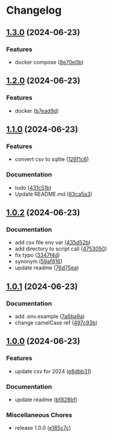 # Changelog

## [1.3.0](https://github.com/pythoninthegrass/oklahoma_cooling_centers/compare/v1.2.0...v1.3.0) (2024-06-23)


### Features

* docker compose ([8e70e0b](https://github.com/pythoninthegrass/oklahoma_cooling_centers/commit/8e70e0b5cad461456fe987db9f129e55c844f69a))

## [1.2.0](https://github.com/pythoninthegrass/oklahoma_cooling_centers/compare/v1.1.0...v1.2.0) (2024-06-23)


### Features

* docker ([b7ead9d](https://github.com/pythoninthegrass/oklahoma_cooling_centers/commit/b7ead9deaf0cc23b6c75420baeb32bd5716647f6))

## [1.1.0](https://github.com/pythoninthegrass/oklahoma_cooling_centers/compare/v1.0.2...v1.1.0) (2024-06-23)


### Features

* convert csv to sqlite ([126f1c6](https://github.com/pythoninthegrass/oklahoma_cooling_centers/commit/126f1c663c214179352ef85658583c2fb604c961))


### Documentation

* todo ([431c51b](https://github.com/pythoninthegrass/oklahoma_cooling_centers/commit/431c51b4e4a7b128004c81a92c9bd3435c180d7f))
* Update README.md ([63ca5a3](https://github.com/pythoninthegrass/oklahoma_cooling_centers/commit/63ca5a3dcf87fda22e60e2ccab10990122f52565))

## [1.0.2](https://github.com/pythoninthegrass/oklahoma_cooling_centers/compare/v1.0.1...v1.0.2) (2024-06-23)


### Documentation

* add csv file env var ([435d52b](https://github.com/pythoninthegrass/oklahoma_cooling_centers/commit/435d52b8b5bc06d967f0f144759ce25db9ae7436))
* add directory to script call ([4753050](https://github.com/pythoninthegrass/oklahoma_cooling_centers/commit/475305021bdabf11401e18d2c88c8bb1a2c6fcf8))
* fix typo ([3347f4d](https://github.com/pythoninthegrass/oklahoma_cooling_centers/commit/3347f4d3f6678a78c01ba588eea0de17e1b25166))
* synonym ([59af816](https://github.com/pythoninthegrass/oklahoma_cooling_centers/commit/59af8160029270a54ae5e435494cb503886306e4))
* update readme ([76d75ea](https://github.com/pythoninthegrass/oklahoma_cooling_centers/commit/76d75ead9b9101126706201ab160e8bc16754c09))

## [1.0.1](https://github.com/pythoninthegrass/oklahoma_cooling_centers/compare/v1.0.0...v1.0.1) (2024-06-23)


### Documentation

* add .env.example ([7a6ba9a](https://github.com/pythoninthegrass/oklahoma_cooling_centers/commit/7a6ba9a853988567ee219f9daf6cc43c6622c6b3))
* change camelCase ref ([497c93b](https://github.com/pythoninthegrass/oklahoma_cooling_centers/commit/497c93bf8874d5cee60ca300d48c613424d54b47))

## [1.0.0](https://github.com/pythoninthegrass/oklahoma_cooling_centers/compare/v1.0.0...v1.0.0) (2024-06-23)


### Features

* update csv for 2024 ([e8dbb31](https://github.com/pythoninthegrass/oklahoma_cooling_centers/commit/e8dbb31b47a827ca67145b93200411d440fc4277))


### Documentation

* update readme ([bf828bf](https://github.com/pythoninthegrass/oklahoma_cooling_centers/commit/bf828bf2437c6f94801e9ad9df51f09ae5ec977e))


### Miscellaneous Chores

* release 1.0.0 ([e185c7c](https://github.com/pythoninthegrass/oklahoma_cooling_centers/commit/e185c7c69073949c003963541121f7968eec5e71))
